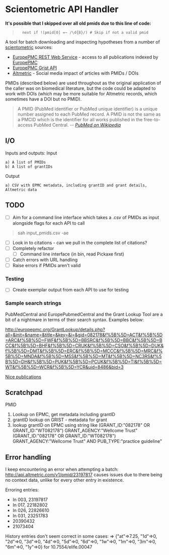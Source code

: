# Scientometric API Handler #

__It's possible that I skipped over all old pmids due to this line of code:__

>       next if !(pmid[0] =~ /\d{8}/) # Skip if not a valid pmid

A tool for batch downloading and inspecting hypotheses from a number of [scientometric][scientometric] sources:

- [EuropePMC REST Web Service][EPMC_REST] - access to all publications indexed by [EuropePMC][]
- [EuropePMC Grist API][EPMC_Grist]
- [Altmetric][] - Social media impact of articles with PMIDs / DOIs

PMIDs (described below) are used throughout as the original application of the caller was on biomedical literature, but the code could be adapted to work with DOIs (which may be more suitable for Altmetric records, which sometimes have a DOI but no PMID).

> A PMID (PubMed identifier or PubMed unique identifier) is a unique number assigned to each PubMed record. A PMID is not the same as a PMCID which is the identifier for all works published in the free-to-access PubMed Central.
> -- <cite>[PubMed on Wikipedia](https://en.wikipedia.org/wiki/PubMed)</cite>

## I/O ##

Inputs and outputs:
Input

    a) A list of PMIDs
    b) A list of grantIDs

Output

    a) CSV with EPMC metadata, including grantID and grant details, Altmetric data

## TODO ##

- [ ] Aim for a command line interface which takes a .csv of PMIDs as input alongside flags for each API to call

> sah input_pmids.csv -ae

- [ ] Look in to citations - can we pull in the complete list of citations?
- [ ] Completely refactor
    - [ ] Command line interface (in bin, read Pickaxe first)
- [ ] Catch errors with URL handling
- [ ] Raise errors if PMIDs aren't valid

### Testing ###

- [ ] Create exemplar output from each API to use for testing

### Sample search strings ###

PubMedCentral and EuropePubmedCentral and the Grant Lookup Tool are a bit of a nightmare in terms of their search syntax. Examples below:

<http://europepmc.org/GrantLookup/details.php?all=&init=&name=&title=&key=&i=&gid=082178&f%5B%5D=ACT&f%5B%5D=ARC&f%5B%5D=FWF&f%5B%5D=BBSRC&f%5B%5D=BBC&f%5B%5D=BCC&f%5B%5D=BHF&f%5B%5D=CRUK&f%5B%5D=CSO&f%5B%5D=DUK&f%5B%5D=DMT&f%5B%5D=ERC&f%5B%5D=MCCC&f%5B%5D=MRC&f%5B%5D=MNDA&f%5B%5D=MSS&f%5B%5D=MT&f%5B%5D=NC3RS&f%5B%5D=DH&f%5B%5D=PUK&f%5B%5D=PCUK&f%5B%5D=TI&f%5B%5D=WT&f%5B%5D=WCR&f%5B%5D=YCR&uid=8486&bid=3>

[Nice publications](http://europepmc.org/search?query=PUB_TYPE%3A%22practice%20guideline%22%20NICE)

## Scratchpad ##

PMID 

  1. Lookup on EPMC, get metadata including grantID
  2. grantID lookup on GRIST - metadata for grant
  3. lookup grantID on EPMC using string like
    (GRANT_ID:"082178" OR GRANT_ID:"WT082178") GRANT_AGENCY:"Wellcome Trust"
    (GRANT_ID:"082178" OR GRANT_ID:"WT082178") GRANT_AGENCY:"Wellcome Trust" AND PUB_TYPE:"practice guideline"

## Error handling ##

I keep encountering an error when attempting a batch:
<http://api.altmetric.com/v1/pmid/23197817> causes issues due to there being no context data, unlike for every other entry in existence.

Erroring entries:

- In 003, 23197817
- In 017, 22182802
- In 026, 22826610
- In 031, 23251783
- 20390432
- 21073404

History entries don't seem correct in some cases:
=> {"at"=>7.25, "1d"=>0, "2d"=>0, "3d"=>0, "4d"=>0, "5d"=>0, "6d"=>0, "1w"=>0, "1m"=>0, "3m"=>0, "6m"=>0, "1y"=>0} for 10.7554/elife.00047

[EuropePMC]: http://europepmc.org/ 
[rubocop]: https://github.com/bbatsov/rubocop
[scientometric]: https://en.wikipedia.org/wiki/Scientometrics
[EPMC_REST]: http://europepmc.org/RestfulWebService
[EPMC_Grist]: http://plus.europepmc.org/GristAPI/
[Altmetric]: http://api.altmetric.com/
